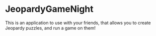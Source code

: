 # JeopardyGameNight
This is an application to use with your friends, that allows you to create Jeopardy puzzles, and run a game on them!
